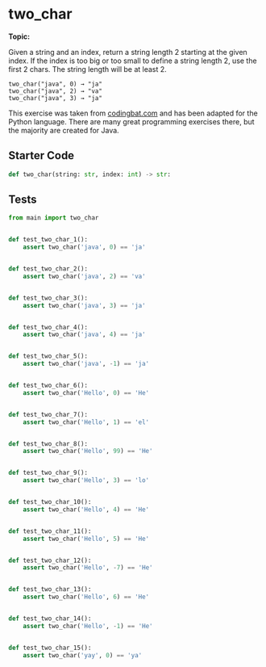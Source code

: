 # two_char
**Topic:** 



Given a string and an index, return a string length 2 starting at the given index. If the index is too big or too small to define a string length 2, use the first 2 chars. The string length will be at least 2.

```
two_char("java", 0) → "ja"
two_char("java", 2) → "va"
two_char("java", 3) → "ja"
```

This exercise was taken from [codingbat.com](https://codingbat.com/prob/p144623) and has been adapted for the Python language. There are many great programming exercises there, but the majority are created for Java.

## Starter Code
```python
def two_char(string: str, index: int) -> str:
```

## Tests
```python
from main import two_char


def test_two_char_1():
    assert two_char('java', 0) == 'ja'


def test_two_char_2():
    assert two_char('java', 2) == 'va'


def test_two_char_3():
    assert two_char('java', 3) == 'ja'


def test_two_char_4():
    assert two_char('java', 4) == 'ja'


def test_two_char_5():
    assert two_char('java', -1) == 'ja'


def test_two_char_6():
    assert two_char('Hello', 0) == 'He'


def test_two_char_7():
    assert two_char('Hello', 1) == 'el'


def test_two_char_8():
    assert two_char('Hello', 99) == 'He'


def test_two_char_9():
    assert two_char('Hello', 3) == 'lo'


def test_two_char_10():
    assert two_char('Hello', 4) == 'He'


def test_two_char_11():
    assert two_char('Hello', 5) == 'He'


def test_two_char_12():
    assert two_char('Hello', -7) == 'He'


def test_two_char_13():
    assert two_char('Hello', 6) == 'He'


def test_two_char_14():
    assert two_char('Hello', -1) == 'He'


def test_two_char_15():
    assert two_char('yay', 0) == 'ya'
```
